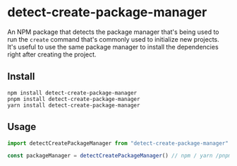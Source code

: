 # detect-create-package-manager

An NPM package that detects the package manager that's being used to run the `create` command that's commonly used to initialize new projects. It's useful to use the same package manager to install the dependencies right after creating the project.

## Install

```
npm install detect-create-package-manager
pnpm install detect-create-package-manager
yarn install detect-create-package-manager
```

## Usage

```ts
import detectCreatePackageManager from "detect-create-package-manager"

const packageManager = detectCreatePackageManager() // npm / yarn /pnpm
```
